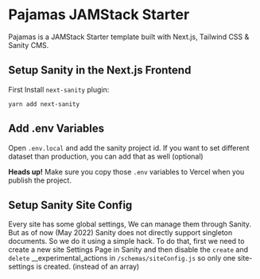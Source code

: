 # Pajamas JAMStack Starter

Pajamas is a JAMStack Starter template built with Next.js, Tailwind CSS & Sanity CMS.

## Setup Sanity in the Next.js Frontend

First Install `next-sanity` plugin:

```
yarn add next-sanity
```

## Add .env Variables

Open `.env.local` and add the sanity project id. If you want to set different dataset than production, you can add that as well (optional)

**Heads up!** Make sure you copy those `.env` variables to Vercel when you publish the project.

## Setup Sanity Site Config

Every site has some global settings, We can manage them through Sanity. But as of now (May 2022) Sanity does not directly support singleton documents. So we do it using a simple hack. To do that, first we need to create a new site Settings Page in Sanity and then disable the `create` and `delete` \_\_experimental_actions in `/schemas/siteConfig.js` so only one site-settings is created. (instead of an array)

<!-- This example shows how to use [Tailwind CSS](https://tailwindcss.com/) [(v2.2)](https://blog.tailwindcss.com/tailwindcss-2-2) with Next.js. It follows the steps outlined in the official [Tailwind docs](https://tailwindcss.com/docs/guides/nextjs).

It uses the new [`Just-in-Time Mode`](https://tailwindcss.com/docs/just-in-time-mode) for Tailwind CSS.

## Preview

Preview the example live on [StackBlitz](http://stackblitz.com/):

[![Open in StackBlitz](https://developer.stackblitz.com/img/open_in_stackblitz.svg)](https://stackblitz.com/github/vercel/next.js/tree/canary/examples/with-tailwindcss)

## Deploy your own

Deploy the example using [Vercel](https://vercel.com?utm_source=github&utm_medium=readme&utm_campaign=next-example):

[![Deploy with Vercel](https://vercel.com/button)](https://vercel.com/new/git/external?repository-url=https://github.com/vercel/next.js/tree/canary/examples/with-tailwindcss&project-name=with-tailwindcss&repository-name=with-tailwindcss)

## How to use

Execute [`create-next-app`](https://github.com/vercel/next.js/tree/canary/packages/create-next-app) with [npm](https://docs.npmjs.com/cli/init) or [Yarn](https://yarnpkg.com/lang/en/docs/cli/create/) to bootstrap the example:

```bash
npx create-next-app --example with-tailwindcss with-tailwindcss-app
# or
yarn create next-app --example with-tailwindcss with-tailwindcss-app
```

Deploy it to the cloud with [Vercel](https://vercel.com/new?utm_source=github&utm_medium=readme&utm_campaign=next-example) ([Documentation](https://nextjs.org/docs/deployment)). -->
